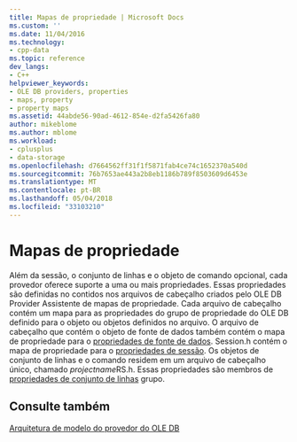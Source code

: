 ```yaml
---
title: Mapas de propriedade | Microsoft Docs
ms.custom: ''
ms.date: 11/04/2016
ms.technology:
- cpp-data
ms.topic: reference
dev_langs:
- C++
helpviewer_keywords:
- OLE DB providers, properties
- maps, property
- property maps
ms.assetid: 44abde56-90ad-4612-854e-d2fa5426fa80
author: mikeblome
ms.author: mblome
ms.workload:
- cplusplus
- data-storage
ms.openlocfilehash: d7664562ff31f1f5871fab4ce74c1652370a540d
ms.sourcegitcommit: 76b7653ae443a2b8eb1186b789f8503609d6453e
ms.translationtype: MT
ms.contentlocale: pt-BR
ms.lasthandoff: 05/04/2018
ms.locfileid: "33103210"
---
```

# <a name="property-maps"></a>Mapas de propriedade
Além da sessão, o conjunto de linhas e o objeto de comando opcional, cada provedor oferece suporte a uma ou mais propriedades. Essas propriedades são definidas no contidos nos arquivos de cabeçalho criados pelo OLE DB Provider Assistente de mapas de propriedade. Cada arquivo de cabeçalho contém um mapa para as propriedades do grupo de propriedade do OLE DB definido para o objeto ou objetos definidos no arquivo. O arquivo de cabeçalho que contém o objeto de fonte de dados também contém o mapa de propriedade para o [propriedades de fonte de dados](https://msdn.microsoft.com/en-us/library/ms724188\(v=vs.140\).aspx). Session.h contém o mapa de propriedade para o [propriedades de sessão](https://msdn.microsoft.com/en-us/library/ms714221.aspx). Os objetos de conjunto de linhas e o comando residem em um arquivo de cabeçalho único, chamado *projectname*RS.h. Essas propriedades são membros de [propriedades de conjunto de linhas](https://msdn.microsoft.com/en-us/library/ms711252.aspx) grupo.  
  
## <a name="see-also"></a>Consulte também  
 [Arquitetura de modelo do provedor do OLE DB](../../data/oledb/ole-db-provider-template-architecture.md)